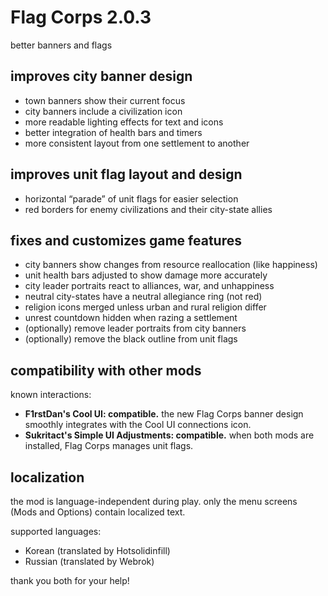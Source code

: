 # Flag Corps 2.0.3
better banners and flags

## improves city banner design
- town banners show their current focus
- city banners include a civilization icon
- more readable lighting effects for text and icons
- better integration of health bars and timers
- more consistent layout from one settlement to another

## improves unit flag layout and design
- horizontal “parade” of unit flags for easier selection
- red borders for enemy civilizations and their city-state allies

## fixes and customizes game features
- city banners show changes from resource reallocation (like happiness)
- unit health bars adjusted to show damage more accurately
- city leader portraits react to alliances, war, and unhappiness
- neutral city-states have a neutral allegiance ring (not red)
- religion icons merged unless urban and rural religion differ
- unrest countdown hidden when razing a settlement
- (optionally) remove leader portraits from city banners
- (optionally) remove the black outline from unit flags

## compatibility with other mods
known interactions:

- **F1rstDan's Cool UI: compatible.**  the new Flag Corps banner design
  smoothly integrates with the Cool UI connections icon.
- **Sukritact's Simple UI Adjustments: compatible.**  when both mods are
  installed, Flag Corps manages unit flags.

## localization
the mod is language-independent during play.
only the menu screens (Mods and Options) contain localized text.

supported languages:

- Korean (translated by Hotsolidinfill)
- Russian (translated by Webrok)

thank you both for your help!
